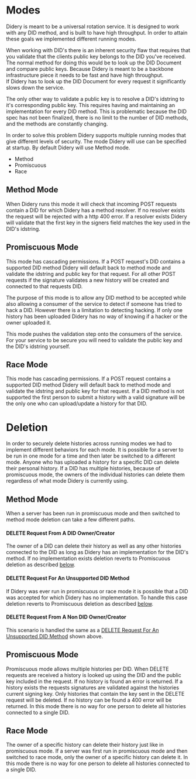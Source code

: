 # Modes
Didery is meant to be a universal rotation service. It is designed to work with any DID method, and is built to have 
high throughput. In order to attain these goals we implemented different running modes.

When working with DID's there is an inherent security flaw that requires that you validate that the clients public key 
belongs to the DID you've received.  The normal method for doing this would be to look up the DID Document and compare 
public keys. Because Didery is meant to be a backbone infrastructure piece it needs to be fast and have high throughput.  
If Didery has to look up the DID Document for every request it significantly slows down the service.

The only other way to validate a public key is to resolve a DID's idstring to it's corresponding public key.  This requires 
having and maintaining an implementation for every DID method.  This is problematic because the DID spec has not been 
finalized, there is no limit to the number of DID methods, and the methods are constantly changing. 

In order to solve this problem Didery supports multiple running modes that give different levels of security.  The mode 
Didery will use can be specified at startup.  By default Didery will use Method mode.

* Method
* Promiscuous
* Race

## Method Mode
When Didery runs this mode it will check that incoming POST requests contain a DID for which Didery has a method resolver.
If no resolver exists the request will be rejected with a http 400 error. If a resolver exists Didery will validate that 
the first key in the signers field matches the key used in the DID's idstring. 

## Promiscuous Mode
This mode has cascading permissions. If a POST request's DID contains a supported DID method Didery will default back to 
method mode and validate the idstring and public key for that request. For all other POST requests if the signature 
validates a new history will be created and connected to that requests DID.

The purpose of this mode is to allow any DID method to be accepted while also allowing a consumer of the service to 
detect if someone has tried to hack a DID.  However there is a limitation to detecting hacking. If only one history has 
been uploaded Didery has no way of knowing if a hacker or the owner uploaded it.

This mode pushes the validation step onto the consumers of the service. For your service to be secure you will need to 
validate the public key and the DID's idstring yourself.

## Race Mode
This mode has cascading permissions. If a POST request contains a supported DID method Didery will default back to 
method mode and validate the idstring and public key for that request. If a DID method is not supported the 
first person to submit a history with a valid signature will be the only one who can upload/update a history 
for that DID.

# Deletion
In order to securely delete histories across running modes we had to implement different behaviors for each mode. It is 
possible for a server to be run in one mode for a time and then later be switched to a different mode.
Anyone who has uploaded a history for a specific DID can delete their personal history.  If a DID has multiple 
histories, because of promiscuous mode, the owners of the individual histories can delete them regardless of what mode 
Didery is currently using.

## Method Mode
When a server has been run in promiscuous mode and then switched to method mode deletion can take a few different paths. 

#### DELETE Request From A DID Owner/Creator
The owner of a DID can delete their history as well as any other histories connected to the DID as long as Didery has an
implementation for the DID's method.  If no implementation exists deletion reverts to Promiscuous deletion as described 
[below](#promiscuous-mode).  

#### DELETE Request For An Unsupported DID Method
If Didery was ever run in promiscuous or race mode it is possible that a DID was accepted for which Didery has no 
implementation. To handle this case deletion reverts to Promiscuous deletion as described [below](#promiscuous-mode).

#### DELETE Request From A Non DID Owner/Creator
This scenario is handled the same as a [DELETE Request For An Unsupported DID Method](#delete-request-for-an-unsupported-did-method)
shown above.

## Promiscuous Mode
Promiscuous mode allows multiple histories per DID. When DELETE requests are received a history is looked up using 
the DID and the public key included in the request. If no history is found an error is returned.  If a history exists
the requests signatures are validated against the histories current signing key.  Only histories that contain the key 
sent in the DELETE request will be deleted.  If no history can be found a 400 error will be returned. In this mode there 
is no way for one person to delete all histories connected to a single DID.

## Race Mode
The owner of a specific history can delete their history just like in promiscuous mode. If a server was first
run in promiscuous mode and then switched to race mode, only the owner of a specific history can delete it. In this mode 
there is no way for one person to delete all histories connected to a single DID.